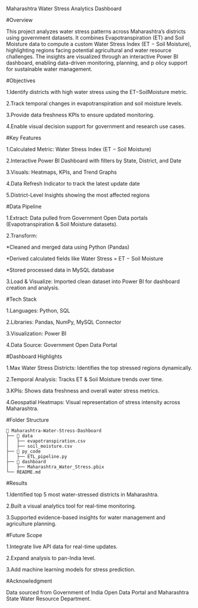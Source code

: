 Maharashtra Water Stress Analytics Dashboard

#Overview

This project analyzes water stress patterns across Maharashtra’s districts using government datasets. 
It combines Evapotranspiration (ET) and Soil Moisture data to compute a custom Water Stress Index (ET − Soil Moisture), 
highlighting regions facing potential agricultural and water resource challenges.
The insights are visualized through an interactive Power BI dashboard, enabling data-driven monitoring, planning, and p
olicy support for sustainable water management.


#Objectives

1.Identify districts with high water stress using the ET−SoilMoisture metric.

2.Track temporal changes in evapotranspiration and soil moisture levels.

3.Provide data freshness KPIs to ensure updated monitoring.

4.Enable visual decision support for government and research use cases.


#Key Features

1.Calculated Metric: Water Stress Index (ET − Soil Moisture)

2.Interactive Power BI Dashboard with filters by State, District, and Date

3.Visuals: Heatmaps, KPIs, and Trend Graphs

4.Data Refresh Indicator to track the latest update date

5.District-Level Insights showing the most affected regions


#Data Pipeline

1.Extract: Data pulled from Government Open Data portals (Evapotranspiration & Soil Moisture datasets).

2.Transform:

  *Cleaned and merged data using Python (Pandas)
      
  *Derived calculated fields like Water Stress = ET − Soil Moisture
      
  *Stored processed data in MySQL database
      
3.Load & Visualize: Imported clean dataset into Power BI for dashboard creation and analysis.


#Tech Stack

1.Languages: Python, SQL

2.Libraries: Pandas, NumPy, MySQL Connector

3.Visualization: Power BI

4.Data Source: Government Open Data Portal


#Dashboard Highlights

1.Max Water Stress Districts: Identifies the top stressed regions dynamically.

2.Temporal Analysis: Tracks ET & Soil Moisture trends over time.

3.KPIs: Shows data freshness and overall water stress metrics.

4.Geospatial Heatmaps: Visual representation of stress intensity across Maharashtra.

#Folder Structure

    📁 Maharashtra-Water-Stress-Dashboard
    ├── 📂 data
    │   ├── evapotranspiration.csv
    │   ├── soil_moisture.csv
    ├── 📂 py_code
    │   ├── ETL_pipeline.py
    ├── 📂 dashboard
    │   ├── Maharashtra_Water_Stress.pbix
    └── README.md


#Results

1.Identified top 5 most water-stressed districts in Maharashtra.

2.Built a visual analytics tool for real-time monitoring.

3.Supported evidence-based insights for water management and agriculture planning.

#Future Scope

1.Integrate live API data for real-time updates.

2.Expand analysis to pan-India level.

3.Add machine learning models for stress prediction.

#Acknowledgment

Data sourced from Government of India Open Data Portal and Maharashtra State Water Resource Department.
